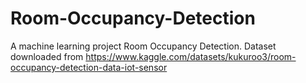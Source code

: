# Room-Occupancy-Detection
A machine learning project Room Occupancy Detection. Dataset downloaded from https://www.kaggle.com/datasets/kukuroo3/room-occupancy-detection-data-iot-sensor
